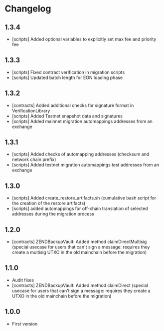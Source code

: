 # Changelog

## 1.3.4
* [scripts] Added optional variables to explicitly set max fee and priority fee

## 1.3.3
* [scripts] Fixed contract verification in migration scripts
* [scripts] Updated batch length for EON loading phase

## 1.3.2
* [contracts] Added additional checks for signature format in VerificationLibrary
* [scripts] Added Testnet snapshot data and signatures
* [scripts] Added mainnet migration automappings addresses from an exchange

## 1.3.1
* [scripts] Added checks of automapping addresses (checksum and network chain prefix)
* [scripts] Added testnet migration automappings test addresses from an exchange

## 1.3.0
* [scripts] Added create_restore_artifacts.sh (cumulative bash script for the creation of the restore artifacts)
* [scripts] added automappings for off-chain translation of selected addresses during the migration process

## 1.2.0
* [contracts] ZENDBackupVault: Added method claimDirectMultisig (special usecase for users that can't sign a message: requires they create a multisig UTXO in the old mainchain before the migration)

## 1.1.0
* Audit fixes
* [contracts] ZENDBackupVault: Added method claimDirect (special usecase for users that can't sign a message: requires they create a UTXO in the old mainchain before the migration)

## 1.0.0
* First version
